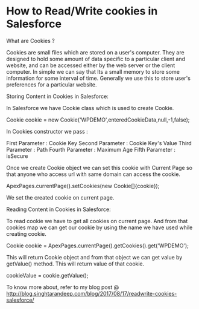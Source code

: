 # How to Read/Write cookies in Salesforce

What are Cookies ?

Cookies are small files which are stored on a user's computer. They are designed to hold some amount of data specific to a particular client and website, and can be accessed either by the web server or the client computer. In simple we can say that Its a small memory to store some information for some interval of time. Generally we use this to store user's preferences for a particular website.

Storing Content in Cookies in Salesforce:

In Salesforce we have Cookie class which is used to create Cookie.

 Cookie cookie = new Cookie('WPDEMO',enteredCookieData,null,-1,false);

In Cookies constructor we pass :

First Parameter : Cookie Key
Second Parameter : Cookie Key's Value
Third Parameter : Path
Fourth Parameter : Maximum Age
Fifth Parameter : isSecure

Once we create Cookie object we can set this cookie with Current Page so that anyone who access url with same domain can access the cookie.

ApexPages.currentPage().setCookies(new Cookie[]{cookie});

We set the created cookie on current page.




Reading Content in Cookies in Salesforce:

To read cookie we have to get all cookies on current page. And from that cookies map we can get our cookie by using the name we have used while creating cookie.

Cookie cookie = ApexPages.currentPage().getCookies().get('WPDEMO');

This will return Cookie object and from that object we can get value by getValue() method. This will return value of that cookie.

cookieValue = cookie.getValue();

To know more about, refer to my blog post @ http://blog.singhtarandeep.com/blog/2017/08/17/readwrite-cookies-salesforce/
